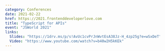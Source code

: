 ```yaml
---
category: Conferences
date: 2021-02-22
href: https://2021.frontenddeveloperlove.com
title: "TypeScript for APIs"
event: "JSWorld 2021"
links:
  Slides: "https://1drv.ms/p/s!AvUc1cvPrJnWvtEsA38Jz-H_4zp25g?e=wSxDeT"
  Video: "https://www.youtube.com/watch?v=b40w2H5kKEk"
---
```

